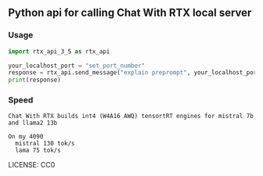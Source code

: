 ## Python api for calling Chat With RTX local server

### Usage
```python
import rtx_api_3_5 as rtx_api

your_localhost_port = "set_port_number"
response = rtx_api.send_message("explain preprompt", your_localhost_port)
print(response)
```


### Speed
```
Chat With RTX builds int4 (W4A16 AWQ) tensortRT engines for mistral 7b and llama2 13b

On my 4090
  mistral 130 tok/s
  lama 75 tok/s
```


LICENSE: CC0
